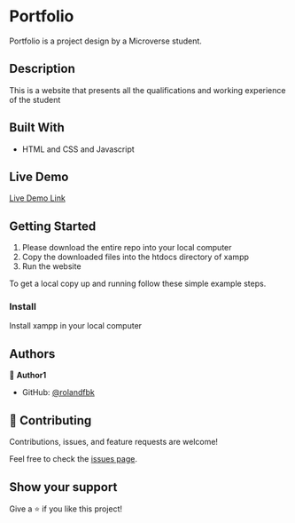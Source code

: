 # Portfolio

Portfolio is a project design by a Microverse student.

## Description

This is a website that presents all the qualifications and working experience of the student

## Built With

- HTML and CSS and Javascript



## Live Demo

[Live Demo Link](https://rolandfbk.github.io/portfolio/)

## Getting Started

1. Please download the entire repo into your local computer
2. Copy the downloaded files into the htdocs directory of xampp
3. Run the website


To get a local copy up and running follow these simple example steps.

### Install

Install xampp in your local computer



## Authors

👤 **Author1**

- GitHub: [@rolandfbk](https://github.com/rolandfbk)


## 🤝 Contributing

Contributions, issues, and feature requests are welcome!

Feel free to check the [issues page](../../issues/).

## Show your support

Give a ⭐️ if you like this project!
